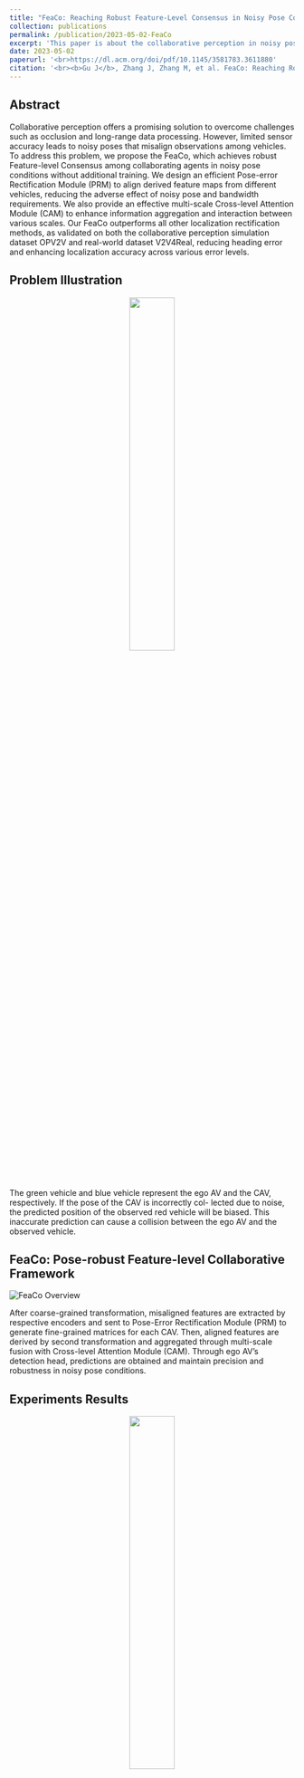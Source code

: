 ```yaml
---
title: "FeaCo: Reaching Robust Feature-Level Consensus in Noisy Pose Conditions"
collection: publications
permalink: /publication/2023-05-02-FeaCo
excerpt: 'This paper is about the collaborative perception in noisy pose conditions.'
date: 2023-05-02
paperurl: '<br>https://dl.acm.org/doi/pdf/10.1145/3581783.3611880'
citation: '<br><b>Gu J</b>, Zhang J, Zhang M, et al. FeaCo: Reaching Robust Feature-Level Consensus in Noisy Pose Conditions[C]//Proceedings of the 31st ACM International Conference on Multimedia. 2023: 3628-3636.'
---
```


## Abstract

Collaborative perception offers a promising solution to overcome challenges such as occlusion and long-range data processing. However, limited sensor accuracy leads to noisy poses that misalign observations among vehicles. To address this problem, we propose the FeaCo, which achieves robust Feature-level Consensus among collaborating agents in noisy pose conditions without additional training. We design an efficient Pose-error Rectification Module (PRM) to align derived feature maps from different vehicles, reducing the adverse effect of noisy pose and bandwidth requirements. We also provide an effective multi-scale Cross-level Attention Module (CAM) to enhance information aggregation and interaction between various scales. Our FeaCo outperforms all other localization rectification methods, as validated on both the collaborative perception simulation dataset OPV2V and real-world dataset V2V4Real, reducing heading error and enhancing localization accuracy across various error levels.

## Problem Illustration

<div style="text-align: center;">
  <img src="https://jmgu0212.github.io/images/publications/FeaCo_View.png" width="40%">
</div>

The green vehicle and blue vehicle represent the ego AV and the CAV, respectively. If the pose of the CAV is incorrectly col- lected due to noise, the predicted position of the observed red vehicle will be biased. This inaccurate prediction can cause a collision between the ego AV and the observed vehicle.

## FeaCo: Pose-robust Feature-level Collaborative Framework

![FeaCo Overview](https://jmgu0212.github.io/images/publications/FeaCo_Overview.png)

After coarse-grained transformation, misaligned features are extracted by respective encoders and sent to Pose-Error Rectification Module (PRM) to generate fine-grained matrices for each CAV. Then, aligned features are derived by second transformation and aggregated through multi-scale fusion with Cross-level Attention Module (CAM). Through ego AV’s detection head, predictions are obtained and maintain precision and robustness in noisy pose conditions.

## Experiments Results

<!-- ![FeaCo Plot](https://jmgu0212.github.io/images/publications/FeaCo_Plot.png) -->

<div style="text-align: center;">
  <img src="https://jmgu0212.github.io/images/publications/FeaCo_Plot.png" width="40%">
</div>

<!-- <img src="https://jmgu0212.github.io/images/publications/FeaCo_Plot.png" width="30%"> -->

3D detection results on *OPV2V* dataset with various level of localization error. Results obtained by methods without robust designs are shown with dashed lines while results of methods with robust designs are shown in solid lines. Proposed method outperforms other methods with or without robust designs.

![FeaCo Result1](https://jmgu0212.github.io/images/publications/FeaCo_Result1.png)

<!-- <img src="https://jmgu0212.github.io/images/publications/FeaCo_Result1.png" width="90%"> -->

Following shows the 3D detection results in the Bird’s Eye View (BEV) format on the two subset of *OPV2V* dataset. Green and red boxes represent Ground Truth and prediction results, respectively. The similarity of these boxes reflects the performance of the testing methods. To assess the robustness of our FeaCo in high noise environments, the localization and heading error deviation is set to be 1.0.

![FeaCo Result2](https://jmgu0212.github.io/images/publications/FeaCo_Result2.png)

<!-- <img src="https://jmgu0212.github.io/images/publications/FeaCo_Result2.png" width="90%"> -->

Our PRM efficiently rectifies the pose error for a precise fusion process, while our multi-scale CAM ensures the performance of detecting vehicles at various distances. Our FeaCo effectively predicts vehicles in complex situations with high pose noise especially for localization error.


[Download paper here](https://dl.acm.org/doi/pdf/10.1145/3581783.3611880)

<!-- Recommended citation: **Gu J**, Zhang J, Zhang M, et al. FeaCo: Reaching Robust Feature-Level Consensus in Noisy Pose Conditions[C]//Proceedings of the 31st ACM International Conference on Multimedia. 2023: 3628-3636. -->

Recommended citation: 

```bibtex
@inproceedings{gu2023feaco,
  title={FeaCo: Reaching Robust Feature-Level Consensus in Noisy Pose Conditions},
  author={Gu, Jiaming and Zhang, Jingyu and Zhang, Muyang and Meng, Weiliang and Xu, Shibiao and Zhang, Jiguang and Zhang, Xiaopeng},
  booktitle={Proceedings of the 31st ACM International Conference on Multimedia},
  pages={3628--3636},
  year={2023}
}
```

<!-- ---
title: "Paper Title Number 1"
collection: publications
permalink: /publication/2009-10-01-paper-title-number-1
excerpt: 'This paper is about the number 1. The number 2 is left for future work.'
date: 2009-10-01
venue: 'Journal 1'
paperurl: 'http://academicpages.github.io/files/paper1.pdf'
citation: 'Your Name, You. (2009). &quot;Paper Title Number 1.&quot; <i>Journal 1</i>. 1(1).'
---
This paper is about the number 1. The number 2 is left for future work.

[Download paper here](http://academicpages.github.io/files/paper1.pdf)

Recommended citation: Your Name, You. (2009). "Paper Title Number 1." <i>Journal 1</i>. 1(1). -->